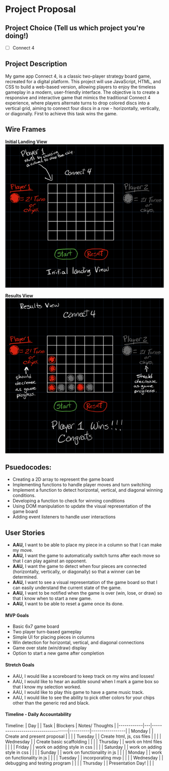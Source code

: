 # Project Proposal

## Project Choice (Tell us which project you're doing!)

- [ ] Connect 4

## Project Description 

 My game app Connect 4, is a classic two-player strategy board game, recreated for a digital platform. This project will use JavaScript, HTML, and CSS to build a web-based version, allowing players to enjoy the timeless gameplay in a modern, user-friendly interface. The objective is to create a responsive and interactive game that mimics the traditional Connect 4 experience, where players alternate turns to drop colored discs into a vertical grid, aiming to connect four discs in a row - horizontally, vertically, or diagonally. First to achieve this task wins the game. 

## Wire Frames

**Initial Landing View**
![alt text](<Connect4 wire frame initiel view.jpeg>)

**Results View**
![alt text](<Connect 4 wire frame results view.jpg>)

## Psuedocodes:     
- Creating a 2D array to represent the game board
- Implementing functions to handle player moves and turn switching
- Implement a function to detect horizontal, vertical, and diagonal winning conditions.
- Developing a function to check for winning conditions
- Using DOM manipulation to update the visual representation of the game board
- Adding event listeners to handle user interactions

## User Stories
- **AAU,** I want to be able to place my piece in a column so that I can make my move.
- **AAU,** I want the game to automatically switch turns after each move so that I can play against an opponent.
- **AAU,** I want the game to detect when four pieces are connected (horizontally, vertically, or diagonally) so that a winner can be determined.
- **AAU,** I want to see a visual representation of the game board so that I can easily understand the current state of the game.
- **AAU,** I want to be notified when the game is over (win, lose, or draw) so that I know when to start a new game.
- **AAU,** I want to be able to reset a game once its done.

#### MVP Goals
- Basic 6x7 game board
- Two player turn-based gameplay
- Simple UI for placing pieces in columns
- Win detection for horizontal, vertical, and diagonal connections
- Game over state (win/draw) display
- Option to start a new game after completion

#### Stretch Goals

- AAU, I would like a scoreboard to keep track on my wins and losses!
- AAU, I would like to hear an audible sound when I mark a game box so that I know my selection worked.
- AAU, I would like to play this game to have a game music track.
- AAU, I would like to see the ability to pick other colors for your chips other than the generic red and black.

#### Timeline - Daily Accountability

Timeline:
| Day        |   | Task                               | Blockers | Notes/ Thoughts |
|------------|---|------------------------------------|----------|-----------------|
| Monday     |   | Create and present proposal        |          |                 |
| Tuesday    |   | Create html, js, css files         |          |                 |
| Wednesday  |   | Create basic scaffolding           |          |                 |
| Thursday   |   | work on html files                 |          |                 |
| Friday     |   | work on adding style in css        |          |                 |
| Saturday   |   | work on adding style in css        |          |                 |
| Sunday     |   | work on functionality in js        |          |                 |
| Monday     |   | work on functionality in js        |          |                 |
| Tuesday    |   | incorporating mvp                  |          |                 |
| Wednesday  |   | debugging and testing program      |          |                 |
| Thursday   |   |         Presentation Day!          |          |                 |